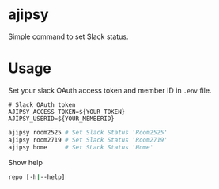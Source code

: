 # ajipsy 

Simple command to set Slack status.

# Usage

Set your slack OAuth access token and member ID in `.env` file.
```.env
# Slack OAuth token
AJIPSY_ACCESS_TOKEN=${YOUR_TOKEN}
AJIPSY_USERID=${YOUR_MEMBERID}
```

```sh
ajipsy room2525 # Set Slack Status 'Room2525'
ajipsy room2719 # Set Slack Status 'Room2719'
ajipsy home     # Set SLack Status 'Home'
```

Show help

```sh
repo [-h|--help]
```
